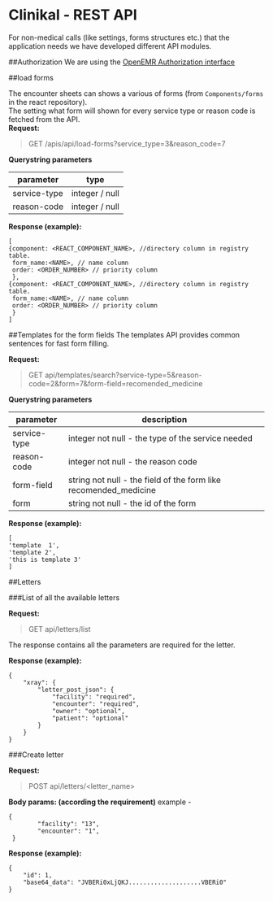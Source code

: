 # Clinikal - REST API

For non-medical calls (like settings, forms structures etc.) that the application needs we have developed different API modules.  

##Authorization 
We are using the [OpenEMR Authorization interface](https://github.com/openemr/openemr/blob/master/API_README.md#authorization)



##load forms

The encounter sheets can shows a various of forms (from `Components/forms` in the react repository).  
The setting what form will shown for every service type or reason code is fetched from the API.  
**Request:**
> GET  /apis/api/load-forms?service_type=3&reason_code=7

**Querystring parameters**

| **parameter**      | **type**      |
| -------------------------- | -------------- |
|  service-type                       |   integer / null              |                                                                                       
| reason-code          | integer / null           |

    
**Response (example):**
```
[
{component: <REACT_COMPONENT_NAME>, //directory column in registry table.
 form_name:<NAME>, // name column
 order: <ORDER_NUMBER> // priority column
 },
{component: <REACT_COMPONENT_NAME>, //directory column in registry table.
 form_name:<NAME>, // name column
 order: <ORDER_NUMBER> // priority column
 }
]
```



##Templates for the form fields
The templates API provides common sentences for fast form filling.  

**Request:**
> GET  api/templates/search?service-type=5&reason-code=2&form=7&form-field=recomended_medicine

**Querystring parameters**

| **parameter**      | **description**      |
| -------------------------- | -------------- |
|  service-type                       |   integer not null - the type of the service needed             |                                                                                       
| reason-code          | integer not null - the reason code           |
| form-field          | string not null - the field of the form like recomended_medicine           |
| form          | string not null - the id of the form           |

**Response (example):**
```
[
'template  1',
'template 2',
'this is template 3'
]
```


##Letters

###List of all the available letters

**Request:**
> GET  api/letters/list

The response contains all the parameters are required for the letter.

**Response (example):**
```
{
    "xray": {
        "letter_post_json": {
            "facility": "required",
            "encounter": "required",
            "owner": "optional",
            "patient": "optional"
        }
    }
}
```


###Create letter

**Request:**
> POST  api/letters/<letter_name>


**Body params: (according the requirement)**
example - 
```
{
        "facility": "13",
        "encounter": "1",
 }
```

**Response (example):**
```
{
    "id": 1,
    "base64_data": "JVBERi0xLjQKJ....................VBERi0"
}
```